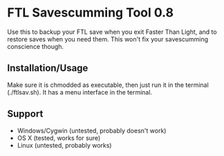 # FTL Savescumming Tool 0.8
Use this to backup your FTL save when you exit Faster Than Light, and to restore saves when you need them. This won't fix your savescumming conscience though.

## Installation/Usage
Make sure it is chmodded as executable, then just run it in the terminal (./ftlsav.sh). It has a menu interface in the terminal.

## Support
* Windows/Cygwin (untested, probably doesn't work)
* OS X (tested, works for sure)
* Linux (untested, probably works)
